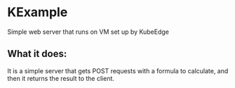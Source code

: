 # KExample
 Simple web server that runs on VM set up by KubeEdge


## What it does: 

 It is a simple server that gets POST requests with a formula to calculate, and then it returns the result to the client.